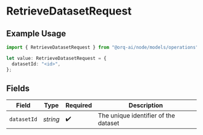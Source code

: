 # RetrieveDatasetRequest

## Example Usage

```typescript
import { RetrieveDatasetRequest } from "@orq-ai/node/models/operations";

let value: RetrieveDatasetRequest = {
  datasetId: "<id>",
};
```

## Fields

| Field                                | Type                                 | Required                             | Description                          |
| ------------------------------------ | ------------------------------------ | ------------------------------------ | ------------------------------------ |
| `datasetId`                          | *string*                             | :heavy_check_mark:                   | The unique identifier of the dataset |
